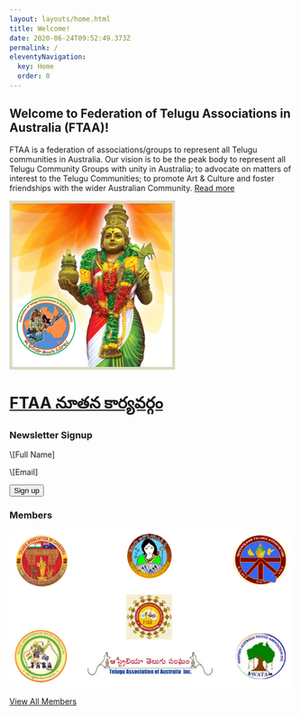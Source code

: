 ```yaml
---
layout: layouts/home.html
title: Welcome!
date: 2020-06-24T09:52:49.373Z
permalink: /
eleventyNavigation:
  key: Home
  order: 0
---
```

## Welcome to Federation of Telugu Associations in Australia (FTAA)!

<div class="media">
      <div class="media-body pr-2 pb-2">
        <p>FTAA is a federation of associations/groups to represent all Telugu communities in Australia. Our vision is to be the peak body to represent all Telugu Community Groups with unity in Australia; to advocate on matters of interest to the Telugu Communities; to promote Art & Culture and foster friendships with the wider Australian Community. <a href="/about/" class="button">Read more</a></p>
      </div>
      <div class="media-image pb-2">
        <img src="/static/img/welcome-img.png" alt="Federation of Telugu Associations in Australia (FTAA) Logo">
      </div>  
</div>      

<!--StartFragment-->

<a href="[news/ftaa/](https://ftaa.org.au/news/ftaa/)">

# FTAA నూతన కార్యవర్గం</a>

<!--EndFragment-->



<div class="media">
      <div class="media-image pr-2 pb-2">
        <h3>Newsletter Signup</h3>
        <p>\[Full Name]</p> 
        <p>\[Email]</p> 
        <p><input type="submit" value="Sign up"></p>
      </div>
      <div class="media-body pb-2">
        <h3>Members</h3>
        <p><a href="/posts/members/"><img src="/static/img/members.png" alt="Members of Federation of Telugu Associations in Australia (FTAA)" /></a></p>
        <p><a href="/members/" class="button">View All Members</a></p>
      </div>
</div>